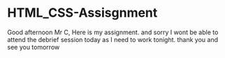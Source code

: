 # HTML_CSS-Assisgnment
Good afternoon Mr C,
Here is my assignment.
and sorry I wont be able to attend the debrief session today as I need to work tonight.
thank you and see you tomorrow

